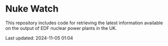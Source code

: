 # Nuke Watch

This repository includes code for retrieving the latest information available on the output of EDF nuclear power plants in the UK.

Last updated: 2024-11-05 01:04